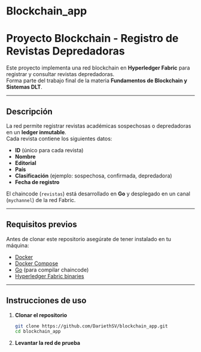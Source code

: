 # Blockchain_app

# Proyecto Blockchain - Registro de Revistas Depredadoras 

Este proyecto implementa una red blockchain en **Hyperledger Fabric** para registrar y consultar revistas depredadoras.  
Forma parte del trabajo final de la materia **Fundamentos de Blockchain y Sistemas DLT**.

---

##  Descripción

La red permite registrar revistas académicas sospechosas o depredadoras en un **ledger inmutable**.  
Cada revista contiene los siguientes datos:

- **ID** (único para cada revista)  
- **Nombre**  
- **Editorial**  
- **País**  
- **Clasificación** (ejemplo: sospechosa, confirmada, depredadora)  
- **Fecha de registro**  

El chaincode (`revistas`) está desarrollado en **Go** y desplegado en un canal (`mychannel`) de la red Fabric.

---

##  Requisitos previos

Antes de clonar este repositorio asegúrate de tener instalado en tu máquina:

- [Docker](https://docs.docker.com/get-docker/)  
- [Docker Compose](https://docs.docker.com/compose/install/)  
- [Go](https://go.dev/doc/install) (para compilar chaincode)  
- [Hyperledger Fabric binaries](https://hyperledger-fabric.readthedocs.io/en/release-2.5/install.html)  

---

##  Instrucciones de uso

1. **Clonar el repositorio**  

   ```bash
   git clone https://github.com/DariethSV/blockchain_app.git
   cd blockchain_app

2. **Levantar la red de prueba**

   
